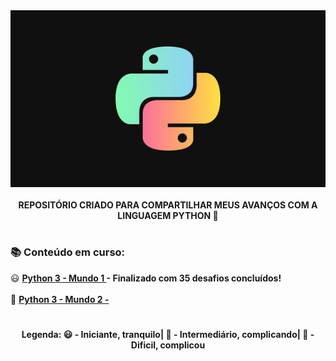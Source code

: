 <div align="center">
<img src="README.jpg">
</div> </br>

<div align="center">
<b> REPOSITÓRIO CRIADO PARA COMPARTILHAR MEUS AVANÇOS COM A LINGUAGEM PYTHON 🐍 </b>
</div>

#

<h3> 📚 Conteúdo em curso: </h3>
😃 <a href = "Python3 - Mundo 1"> <b> Python 3 - Mundo 1 <a> - Finalizado com 35 desafios concluídos!</a> </a></b></br></br> 
🧐 <a href = "Python3 - Mundo 2"> <b> Python 3 - Mundo 2 -</a> </b> </br>

#

<div align="center">
<b>Legenda: 😃 - Iniciante, tranquilo| 🧐 - Intermediário, complicando| 🥵 - Dificil, complicou</b>
</div>
